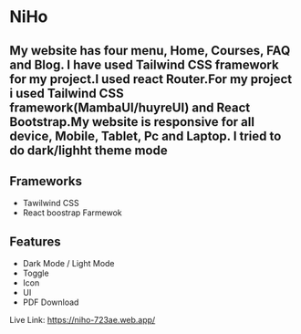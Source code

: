 # NiHo

## My website has four menu, Home, Courses, FAQ and Blog. I have used Tailwind CSS framework for my project.I used react Router.For my project i used Tailwind CSS framework(MambaUI/huyreUI) and React Bootstrap.My website is responsive for all device, Mobile, Tablet, Pc and Laptop. I tried to do dark/lighht theme mode

## Frameworks

- Tawilwind CSS 
- React boostrap Farmewok


## Features

- Dark Mode / Light Mode
- Toggle
- Icon
- UI
- PDF Download
 
Live Link: https://niho-723ae.web.app/
